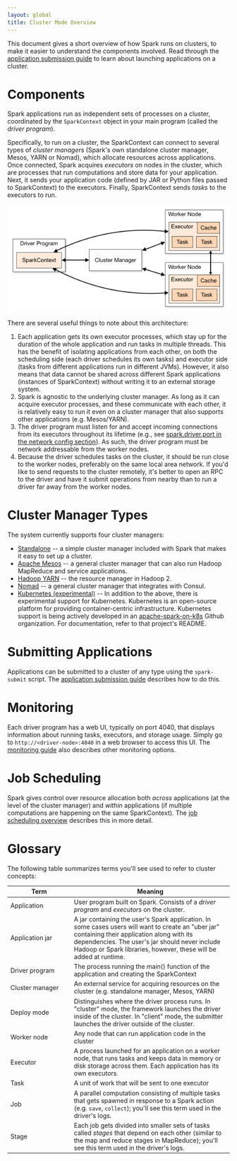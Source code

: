 ```yaml
---
layout: global
title: Cluster Mode Overview
---
```


This document gives a short overview of how Spark runs on clusters, to make it easier to understand
the components involved. Read through the [application submission guide](submitting-applications.html)
to learn about launching applications on a cluster.

# Components

Spark applications run as independent sets of processes on a cluster, coordinated by the `SparkContext`
object in your main program (called the _driver program_).

Specifically, to run on a cluster, the SparkContext can connect to several types of _cluster managers_
(Spark's own standalone cluster manager, Mesos, YARN or Nomad), which allocate resources across
applications. Once connected, Spark acquires *executors* on nodes in the cluster, which are
processes that run computations and store data for your application.
Next, it sends your application code (defined by JAR or Python files passed to SparkContext) to
the executors. Finally, SparkContext sends *tasks* to the executors to run.

<p style="text-align: center;">
  <img src="img/cluster-overview.png" title="Spark cluster components" alt="Spark cluster components" />
</p>

There are several useful things to note about this architecture:

1. Each application gets its own executor processes, which stay up for the duration of the whole
   application and run tasks in multiple threads. This has the benefit of isolating applications
   from each other, on both the scheduling side (each driver schedules its own tasks) and executor
   side (tasks from different applications run in different JVMs). However, it also means that
   data cannot be shared across different Spark applications (instances of SparkContext) without
   writing it to an external storage system.
2. Spark is agnostic to the underlying cluster manager. As long as it can acquire executor
   processes, and these communicate with each other, it is relatively easy to run it even on a
   cluster manager that also supports other applications (e.g. Mesos/YARN).
3. The driver program must listen for and accept incoming connections from its executors throughout
   its lifetime (e.g., see [spark.driver.port in the network config
   section](configuration.html#networking)). As such, the driver program must be network
   addressable from the worker nodes.
4. Because the driver schedules tasks on the cluster, it should be run close to the worker
   nodes, preferably on the same local area network. If you'd like to send requests to the
   cluster remotely, it's better to open an RPC to the driver and have it submit operations
   from nearby than to run a driver far away from the worker nodes.

# Cluster Manager Types

The system currently supports four cluster managers:

* [Standalone](spark-standalone.html) -- a simple cluster manager included with Spark that makes it
  easy to set up a cluster.
* [Apache Mesos](running-on-mesos.html) -- a general cluster manager that can also run Hadoop MapReduce
  and service applications.
* [Hadoop YARN](running-on-yarn.html) -- the resource manager in Hadoop 2.
* [Nomad](running-on-nomad.html) -- a general cluster manager that integrates with Consul.
* [Kubernetes (experimental)](https://github.com/apache-spark-on-k8s/spark) -- In addition to the above,
there is experimental support for Kubernetes. Kubernetes is an open-source platform
for providing container-centric infrastructure. Kubernetes support is being actively
developed in an [apache-spark-on-k8s](https://github.com/apache-spark-on-k8s/) Github organization.
For documentation, refer to that project's README.

# Submitting Applications

Applications can be submitted to a cluster of any type using the `spark-submit` script.
The [application submission guide](submitting-applications.html) describes how to do this.

# Monitoring

Each driver program has a web UI, typically on port 4040, that displays information about running
tasks, executors, and storage usage. Simply go to `http://<driver-node>:4040` in a web browser to
access this UI. The [monitoring guide](monitoring.html) also describes other monitoring options.

# Job Scheduling

Spark gives control over resource allocation both _across_ applications (at the level of the cluster
manager) and _within_ applications (if multiple computations are happening on the same SparkContext).
The [job scheduling overview](job-scheduling.html) describes this in more detail.

# Glossary

The following table summarizes terms you'll see used to refer to cluster concepts:

<table class="table">
  <thead>
    <tr><th style="width: 130px;">Term</th><th>Meaning</th></tr>
  </thead>
  <tbody>
    <tr>
      <td>Application</td>
      <td>User program built on Spark. Consists of a <em>driver program</em> and <em>executors</em> on the cluster.</td>
    </tr>
    <tr>
      <td>Application jar</td>
      <td>
        A jar containing the user's Spark application. In some cases users will want to create
        an "uber jar" containing their application along with its dependencies. The user's jar
        should never include Hadoop or Spark libraries, however, these will be added at runtime.
      </td>
    </tr>
    <tr>
      <td>Driver program</td>
      <td>The process running the main() function of the application and creating the SparkContext</td>
    </tr>
    <tr>
      <td>Cluster manager</td>
      <td>An external service for acquiring resources on the cluster (e.g. standalone manager, Mesos, YARN)</td>
    </tr>
    <tr>
      <td>Deploy mode</td>
      <td>Distinguishes where the driver process runs. In "cluster" mode, the framework launches
        the driver inside of the cluster. In "client" mode, the submitter launches the driver
        outside of the cluster.</td>
    </tr>
    <tr>
      <td>Worker node</td>
      <td>Any node that can run application code in the cluster</td>
    </tr>
    <tr>
      <td>Executor</td>
      <td>A process launched for an application on a worker node, that runs tasks and keeps data in memory
        or disk storage across them. Each application has its own executors.</td>
    </tr>
    <tr>
      <td>Task</td>
      <td>A unit of work that will be sent to one executor</td>
    </tr>
    <tr>
      <td>Job</td>
      <td>A parallel computation consisting of multiple tasks that gets spawned in response to a Spark action
        (e.g. <code>save</code>, <code>collect</code>); you'll see this term used in the driver's logs.</td>
    </tr>
    <tr>
      <td>Stage</td>
      <td>Each job gets divided into smaller sets of tasks called <em>stages</em> that depend on each other
        (similar to the map and reduce stages in MapReduce); you'll see this term used in the driver's logs.</td>
    </tr>
  </tbody>
</table>
